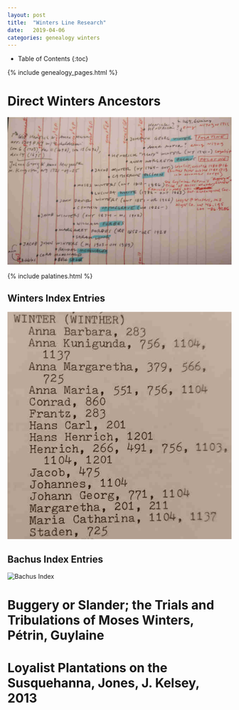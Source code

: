 ```yaml
---
layout: post
title:  "Winters Line Research"
date:   2019-04-06 
categories: genealogy winters
---
```


  * Table of Contents
  {:toc}

{% include genealogy_pages.html %}

# Direct Winters Ancestors
![Direct Ancestors of the Winters Line](/assets/genealogy/winters.direct.ancestors.jpg)

{% include palatines.html %}


## Winters Index Entries

![Winter Index](/assets/genealogy/index.winter.jpg)

## Bachus Index Entries

![Bachus Index](/assets/genealogy/index.bachus.jpg)


# Buggery or Slander; the Trials and Tribulations of Moses Winters, Pétrin, Guylaine

# Loyalist Plantations on the Susquehanna, Jones, J. Kelsey, 2013


